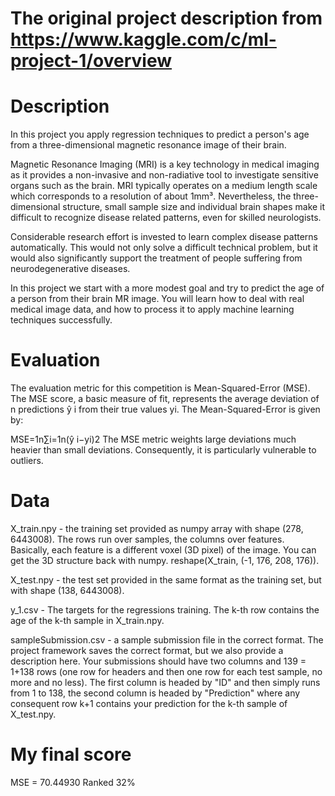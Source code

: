 # The original project description from https://www.kaggle.com/c/ml-project-1/overview

# Description

In this project you apply regression techniques to predict a person's age from a three-dimensional magnetic resonance image of their brain.

Magnetic Resonance Imaging (MRI) is a key technology in medical imaging as it provides a non-invasive and non-radiative tool to investigate sensitive organs such as the brain. MRI typically operates on a medium length scale which corresponds to a resolution of about 1mm³. Nevertheless, the three-dimensional structure, small sample size and individual brain shapes make it difficult to recognize disease related patterns, even for skilled neurologists.

Considerable research effort is invested to learn complex disease patterns automatically. This would not only solve a difficult technical problem, but it would also significantly support the treatment of people suffering from neurodegenerative diseases.

In this project we start with a more modest goal and try to predict the age of a person from their brain MR image. You will learn how to deal with real medical image data, and how to process it to apply machine learning techniques successfully.

# Evaluation

The evaluation metric for this competition is Mean-Squared-Error (MSE). The MSE score, a basic measure of fit, represents the average deviation of n predictions ŷ i from their true values yi. The Mean-Squared-Error is given by:

MSE=1n∑i=1n(ŷ i−yi)2
The MSE metric weights large deviations much heavier than small deviations. Consequently, it is particularly vulnerable to outliers.

# Data

X_train.npy - the training set provided as numpy array with shape (278, 6443008). The rows run over samples, the columns over features. Basically, each feature is a different voxel (3D pixel) of the image. You can get the 3D structure back with numpy. reshape(X_train, (-1, 176, 208, 176)).

X_test.npy - the test set provided in the same format as the training set, but with shape (138, 6443008).

y_1.csv - The targets for the regressions training. The k-th row contains the age of the k-th sample in X_train.npy.

sampleSubmission.csv - a sample submission file in the correct format. The project framework saves the correct format, but we also provide a description here. Your submissions should have two columns and 139 = 1+138 rows (one row for headers and then one row for each test sample, no more and no less). The first column is headed by "ID" and then simply runs from 1 to 138, the second column is headed by "Prediction" where any consequent row k+1 contains your prediction for the k-th sample of X_test.npy.

# My final score

MSE = 70.44930
Ranked 32%
